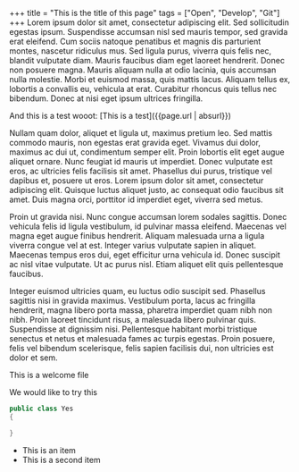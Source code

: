+++
title = "This is the title of this page"
tags = ["Open", "Develop", "Git"]
+++
Lorem ipsum dolor sit amet, consectetur adipiscing elit. Sed sollicitudin egestas ipsum. Suspendisse accumsan nisl sed mauris tempor, sed gravida erat eleifend. Cum sociis natoque penatibus et magnis dis parturient montes, nascetur ridiculus mus. Sed ligula purus, viverra quis felis nec, blandit vulputate diam. Mauris faucibus diam eget laoreet hendrerit. Donec non posuere magna. Mauris aliquam nulla at odio lacinia, quis accumsan nulla molestie. Morbi et euismod massa, quis mattis lacus. Aliquam tellus ex, lobortis a convallis eu, vehicula at erat. Curabitur rhoncus quis tellus nec bibendum. Donec at nisi eget ipsum ultrices fringilla.

And this is a test wooot: [This is a test]({{page.url | absurl}})

<!--more-->

Nullam quam dolor, aliquet et ligula ut, maximus pretium leo. Sed mattis commodo mauris, non egestas erat gravida eget. Vivamus dui dolor, maximus ac dui ut, condimentum semper elit. Proin lobortis elit eget augue aliquet ornare. Nunc feugiat id mauris ut imperdiet. Donec vulputate est eros, ac ultricies felis facilisis sit amet. Phasellus dui purus, tristique vel dapibus et, posuere ut eros. Lorem ipsum dolor sit amet, consectetur adipiscing elit. Quisque luctus aliquet justo, ac consequat odio faucibus sit amet. Duis magna orci, porttitor id imperdiet eget, viverra sed metus.

Proin ut gravida nisi. Nunc congue accumsan lorem sodales sagittis. Donec vehicula felis id ligula vestibulum, id pulvinar massa eleifend. Maecenas vel magna eget augue finibus hendrerit. Aliquam malesuada urna a ligula viverra congue vel at est. Integer varius vulputate sapien in aliquet. Maecenas tempus eros dui, eget efficitur urna vehicula id. Donec suscipit ac nisl vitae vulputate. Ut ac purus nisl. Etiam aliquet elit quis pellentesque faucibus.

Integer euismod ultricies quam, eu luctus odio suscipit sed. Phasellus sagittis nisi in gravida maximus. Vestibulum porta, lacus ac fringilla hendrerit, magna libero porta massa, pharetra imperdiet quam nibh non nibh. Proin laoreet tincidunt risus, a malesuada libero pulvinar quis. Suspendisse at dignissim nisi. Pellentesque habitant morbi tristique senectus et netus et malesuada fames ac turpis egestas. Proin posuere, felis vel bibendum scelerisque, felis sapien facilisis dui, non ultricies est dolor et sem. 

This is a welcome file

We would like to try this

```c#
public class Yes
{

}
``` 

- This is an item
- This is a second item
